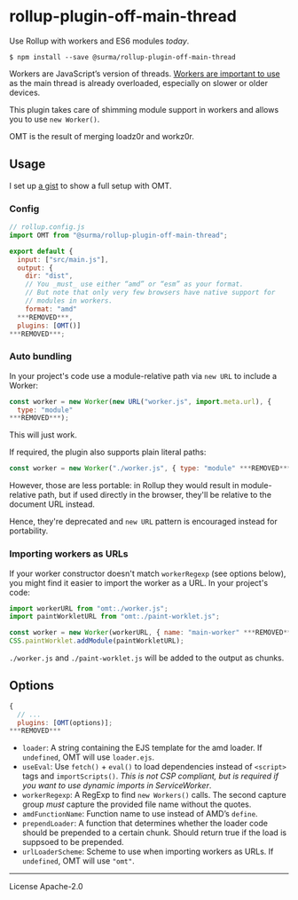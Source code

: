 # rollup-plugin-off-main-thread

Use Rollup with workers and ES6 modules _today_.

```
$ npm install --save @surma/rollup-plugin-off-main-thread
```

Workers are JavaScript’s version of threads. [Workers are important to use][when workers] as the main thread is already overloaded, especially on slower or older devices.

This plugin takes care of shimming module support in workers and allows you to use `new Worker()`.

OMT is the result of merging loadz0r and workz0r.

## Usage

I set up [a gist] to show a full setup with OMT.

### Config

```js
// rollup.config.js
import OMT from "@surma/rollup-plugin-off-main-thread";

export default {
  input: ["src/main.js"],
  output: {
    dir: "dist",
    // You _must_ use either “amd” or “esm” as your format.
    // But note that only very few browsers have native support for
    // modules in workers.
    format: "amd"
  ***REMOVED***,
  plugins: [OMT()]
***REMOVED***;
```

### Auto bundling

In your project's code use a module-relative path via `new URL` to include a Worker:

```js
const worker = new Worker(new URL("worker.js", import.meta.url), {
  type: "module"
***REMOVED***);
```

This will just work.

If required, the plugin also supports plain literal paths:

```js
const worker = new Worker("./worker.js", { type: "module" ***REMOVED***);
```

However, those are less portable: in Rollup they would result in module-relative
path, but if used directly in the browser, they'll be relative to the document
URL instead.

Hence, they're deprecated and `new URL` pattern is encouraged instead for portability.

### Importing workers as URLs

If your worker constructor doesn't match `workerRegexp` (see options below), you might find it easier to import the worker as a URL. In your project's code:

```js
import workerURL from "omt:./worker.js";
import paintWorkletURL from "omt:./paint-worklet.js";

const worker = new Worker(workerURL, { name: "main-worker" ***REMOVED***);
CSS.paintWorklet.addModule(paintWorkletURL);
```

`./worker.js` and `./paint-worklet.js` will be added to the output as chunks.

## Options

```js
{
  // ...
  plugins: [OMT(options)];
***REMOVED***
```

- `loader`: A string containing the EJS template for the amd loader. If `undefined`, OMT will use `loader.ejs`.
- `useEval`: Use `fetch()` + `eval()` to load dependencies instead of `<script>` tags and `importScripts()`. _This is not CSP compliant, but is required if you want to use dynamic imports in ServiceWorker_.
- `workerRegexp`: A RegExp to find `new Workers()` calls. The second capture group _must_ capture the provided file name without the quotes.
- `amdFunctionName`: Function name to use instead of AMD’s `define`.
- `prependLoader`: A function that determines whether the loader code should be prepended to a certain chunk. Should return true if the load is suppsoed to be prepended.
- `urlLoaderScheme`: Scheme to use when importing workers as URLs. If `undefined`, OMT will use `"omt"`.

[when workers]: https://dassur.ma/things/when-workers
[a gist]: https://gist.github.com/surma/a02db7b53eb3e7870bf539b906ff6ff6

---

License Apache-2.0
